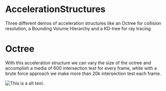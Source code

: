 # AccelerationStructures
Three different demos of acceleration structures like an Octree for collision resolution, a Bounding Volume Hierarchy and a KD-tree for ray tracing

# Octree
With this acceleration structure we can vary the size of the octree and accomplish a media of 600 intersection test for every frame, while
with a brute force approach we make more than 20k intersection test each frame.

![This is a alt text.](/resources/octree.gif "Octree in action")
